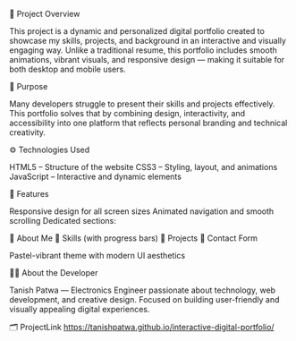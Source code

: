 📖 Project Overview

This project is a dynamic and personalized digital portfolio created to showcase my skills, projects, and background in an interactive and visually engaging way.
Unlike a traditional resume, this portfolio includes smooth animations, vibrant visuals, and responsive design — making it suitable for both desktop and mobile users.

🎯 Purpose

Many developers struggle to present their skills and projects effectively.
This portfolio solves that by combining design, interactivity, and accessibility into one platform that reflects personal branding and technical creativity.

⚙️ Technologies Used

HTML5 – Structure of the website
CSS3 – Styling, layout, and animations
JavaScript – Interactive and dynamic elements

🧩 Features

Responsive design for all screen sizes
Animated navigation and smooth scrolling
Dedicated sections:

👤 About Me
🧠 Skills (with progress bars)
💼 Projects
📩 Contact Form

Pastel-vibrant theme with modern UI aesthetics

👨‍💻 About the Developer

Tanish Patwa — Electronics Engineer passionate about technology, web development, and creative design.
Focused on building user-friendly and visually appealing digital experiences.

🗂️ ProjectLink
https://tanishpatwa.github.io/interactive-digital-portfolio/

